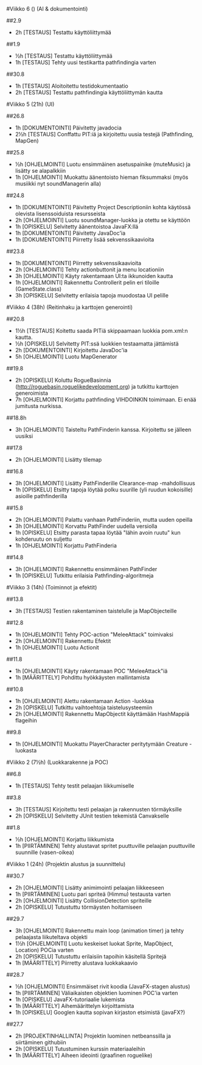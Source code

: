 #Viikko 6 ()
(AI & dokumentointi)

##2.9
* 2h [TESTAUS] Testattu käyttöliittymää

##1.9
* ½h [TESTAUS] Testattu käyttöliittymää
* 1h [TESTAUS] Tehty uusi testikartta pathfindingia varten

##30.8
* 1h [TESTAUS] Aloitoitettu testidokumentaatio
* 2h [TESTAUS] Testattu pathfindingia käyttöliittymän kautta

#Viikko 5 (21h)
(UI)

##26.8
* 1h [DOKUMENTOINTI] Päivitetty javadocia
* 2½h [TESTAUS] Conffattu PIT:iä ja kirjoitettu uusia testejä (Pathfinding, MapGen)

##25.8
* ½h [OHJELMOINTI] Luotu ensimmäinen asetuspainike (muteMusic) ja lisätty se alapalkkiin
* 1h [OHJELMOINTI] Muokattu äänentoisto hieman fiksummaksi (myös musiikki nyt soundManagerin alla)

##24.8
* 1h [DOKUMENTOINTI] Päivitetty Project Descriptioniin kohta käytössä olevista lisenssoiduista resursseista
* 2h [OHJELMOINTI] Luotu soundManager-luokka ja otettu se käyttöön
* 1h [OPISKELU] Selvitetty äänentoistoa JavaFX:llä
* 1h [DOKUMENTOINTI] Päivitetty JavaDoc'ia
* 1h [DOKUMENTOINTI] Piirretty lisää sekvenssikaavioita

##23.8
* 1h [DOKUMENTOINTI] Piirretty sekvenssikaavioita
* 2h [OHJELMOINTI] Tehty actionbuttonit ja menu locationiin
* 3h [OHJELMOINTI] Käyty rakentamaan UI:ta ikkunoiden kautta
* 1h [OHJELMOINTI] Rakennettu Controllerit pelin eri tiloille (GameState.class)
* 3h [OPISKELU] Selvitetty erilaisia tapoja muodostaa UI pelille

#Viikko 4 (38h)
(Reitinhaku ja karttojen generointi)

##20.8
* 1½h [TESTAUS] Koitettu saada PITiä skippaamaan luokkia pom.xml:n kautta.
* ½h [OPISKELU] Selvitetty PIT:ssä luokkien testaamatta jättämistä
* 2h [DOKUMENTOINTI] Kirjoitettu JavaDoc'ia
* 5h [OHJELMOINTI] Luotu MapGenerator

##19.8
* 2h [OPISKELU] Koluttu RogueBasinnia (http://roguebasin.roguelikedevelopment.org) ja tutkittu karttojen generoimista
* 7h [OHJELMOINTI] Korjattu pathfinding VIHDOINKIN toimimaan. Ei enää jumitusta nurkissa.

##18.8h
* 3h [OHJELMOINTI] Taisteltu PathFinderin kanssa. Kirjoitettu se jälleen uusiksi

##17.8
* 2h [OHJELMOINTI] Lisätty tilemap

##16.8
* 3h [OHJELMOINTI] Lisätty PathFinderille Clearance-map -mahdollisuus
* 1h [OPISKELU] Etsitty tapoja löytää polku suurille (yli ruudun kokoisille) asioille pathfinderilla

##15.8
* 2h [OHJELMOINTI] Palattu vanhaan PathFinderiin, mutta uuden opeilla
* 3h [OHJELMOINTI] Korvattu PathFinder uudella versiolla
* 1h [OPISKELU] Etsitty parasta tapaa löytää "lähin avoin ruutu" kun kohderuutu on suljettu
* 1h [OHJELMOINTI] Korjattu PathFinderia

##14.8
* 3h [OHJELMOINTI] Rakennettu ensimmäinen PathFinder
* 1h [OPISKELU] Tutkittu erilaisia Pathfinding-algoritmeja

#Viikko 3 (14h)
(Toiminnot ja efektit)

##13.8
* 3h [TESTAUS] Testien rakentaminen taistelulle ja MapObjecteille

##12.8
* 1h [OHJELMOINTI] Tehty POC-action "MeleeAttack" toimivaksi
* 2h [OHJELMOINTI] Rakennettu Efektit
* 1h [OHJELMOINTI] Luotu Actionit

##11.8
* 1h [OHJELMOINTI] Käyty rakentamaan POC "MeleeAttack"iä
* 1h [MÄÄRITTELY] Pohdittu hyökkäysten mallintamista

##10.8
* 1h [OHJELMOINTI] Alettu rakentamaan Action -luokkaa
* 2h [OPISKELU] Tutkittu vaihtoehtoja taistelusysteemiin
* 2h [OHJELMOINTI] Rakennettu MapObjectit käyttämään HashMappiä flageihin

##9.8
* 1h [OHJELMOINTI] Muokattu PlayerCharacter peritytymään Creature -luokasta

#Viikko 2 (7½h)
(Luokkarakenne ja POC)

##6.8
* 1h [TESTAUS] Tehty testit pelaajan liikkumiselle

##3.8
* 3h [TESTAUS] Kirjoitettu testi pelaajan ja rakennusten törmäyksille
* 2h [OPISKELU] Selvitetty JUnit testien tekemistä Canvakselle

##1.8
* ½h [OHJELMOINTI] Korjattu liikkumista
* 1h [PIIRTÄMINEN] Tehty alustavat spritet puuttuville pelaajan puuttuville suunnille (vasen-oikea)

#Viikko 1 (24h)
(Projektin alustus ja suunnittelu)

##30.7
* 2h [OHJELMOINTI] Lisätty animimointi pelaajan liikkeeseen
* 1h [PIIRTÄMINEN] Luotu pari spriteä (Himmu) testausta varten
* 2h [OHJELMOINTI] Lisätty CollisionDetection spriteille
* 2h [OPISKELU] Tutustuttu törmäysten hoitamiseen

##29.7
* 3h [OHJELMOINTI] Rakennettu main loop (animation timer) ja tehty pelaajasta liikuteltava objekti
* 1½h [OHJELMOINTI] Luotu keskeiset luokat Sprite, MapObject, Location) POCia varten
* 2h [OPISKELU] Tutustuttu erilaisiin tapoihin käsitellä Spritejä
* 1h [MÄÄRITTELY] Piirretty alustava luokkakaavio

##28.7
* ½h [OHJELMOINTI] Ensimmäiset rivit koodia (JavaFX-stagen alustus)
* 1h [PIIRTÄMINEN] Väliaikaisten objektien luominen POC'ia varten
* 1h [OPISKELU] JavaFX-tutoriaalie lukemista
* 1h [MÄÄRITTELY] Aihemäärittelyn kirjoittamista
* 1h [OPISKELU] Googlen kautta sopivan kirjaston etsimistä (javaFX?)

##27.7
* 2h [PROJEKTINHALLINTA] Projektin luominen netbeanssilla ja siirtäminen githubiin
* 2h [OPISKELU] Tutustuminen kurssin materiaaleihin
* 1h [MÄÄRITTELY] Aiheen ideointi (graafinen roguelike)
